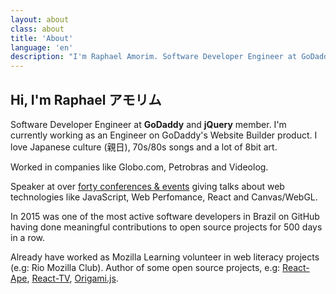 ```yaml
---
layout: about
class: about
title: 'About'
language: 'en'
description: "I'm Raphael Amorim. Software Developer Engineer at GoDaddy. Also I'm a young (22 years) which loves Japanese culture (親日), 70s/80s songs and a lot of 8bit art."
---
```


## Hi, I'm Raphael アモリム

Software Developer Engineer at **GoDaddy** and **jQuery** member. I'm currently working as an Engineer on GoDaddy's Website Builder product. I love Japanese culture (親日), 70s/80s songs and a lot of 8bit art.

Worked in companies like Globo.com, Petrobras and Videolog.

Speaker at over [forty conferences & events](/talks) giving talks about web technologies like JavaScript, Web Perfomance, React and Canvas/WebGL.

In 2015 was one of the most active software developers in Brazil on GitHub having done meaningful contributions to open source projects for 500 days in a row.

Already have worked as Mozilla Learning volunteer in web literacy projects (e.g: Rio Mozilla Club). Author of some open source projects, e.g: [React-Ape](https://github.com/raphamorim/react-ape), [React-TV](https://github.com/react-tv/react-tv), [Origami.js](https://origamijs.com).
